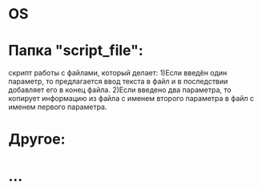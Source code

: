 # OS
# Папка "script_file":
скрипт работы с файлами, который делает:
1)Если введён один параметр, то предлагается ввод текста в файл и в последствии добавляет его в конец файла.
2)Если введено два параметра, то копирует информацию из файла с именем второго параметра в файл с именем первого параметра.
# Другое:
# ...


